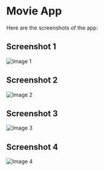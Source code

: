 # Movie App

Here are the screenshots of the app:

## Screenshot 1
![Image 1](Screen%20Shots/Image%201.jpeg)

## Screenshot 2
![Image 2](Screen%20Shots/Image%202.jpeg)

## Screenshot 3
![Image 3](Screen%20Shots/Image%203.jpeg)

## Screenshot 4
![Image 4](Screen%20Shots/Image%204.jpeg)
